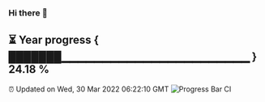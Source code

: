 ### Hi there 👋
⏳ Year progress { ███████▁▁▁▁▁▁▁▁▁▁▁▁▁▁▁▁▁▁▁▁▁▁▁ } 24.18 %
---
⏰ Updated on Wed, 30 Mar 2022 06:22:10 GMT
![Progress Bar CI](https://github.com/liununu/liununu/workflows/Progress%20Bar%20CI/badge.svg)
